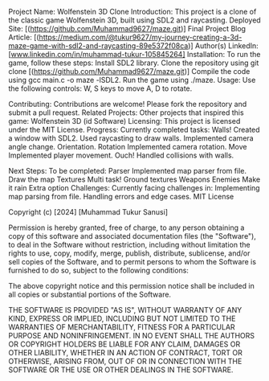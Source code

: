 Project Name: Wolfenstein 3D Clone
Introduction:
This project is a clone of the classic game Wolfenstein 3D, built using SDL2 and raycasting.
Deployed Site: [(https://github.com/Muhammad9627/maze.git)]
Final Project Blog Article: [(https://medium.com/@tukur9627/my-journey-creating-a-3d-maze-game-with-sdl2-and-raycasting-89e5372f08ca)]
Author(s) LinkedIn: [www.linkedin.com/in/muhammad-tukur-105845264]
Installation:
  To run the game, follow these steps:
    Install SDL2 library.
    Clone the repository using git clone [(https://github.com/Muhammad9627/maze.git)]
    Compile the code using gcc main.c -o maze -lSDL2.
    Run the game using ./maze.
Usage:
Use the following controls:
W, S keys to move A, D to rotate.

Contributing:
Contributions are welcome! Please fork the repository and submit a pull request.
Related Projects:
Other projects that inspired this game:
Wolfenstein 3D (id Software)
Licensing:
This project is licensed under the MIT License.
Progress:
  Currently completed tasks:
    Walls!
    Created a window with SDL2.
    Used raycasting to draw walls.
    Implemented camera angle change.
    Orientation.
  Rotation
Implemented camera rotation.
Move
Implemented player movement.
Ouch!
Handled collisions with walls.

Next Steps:
To be completed:
  Parser
  Implemented map parser from file.
  Draw the map
  Textures
  Multi task!
  Ground textures
  Weapons
  Enemies
  Make it rain
  Extra option
Challenges:
  Currently facing challenges in:
  Implementing map parsing from file.
  Handling errors and edge cases.
MIT License

Copyright (c) [2024] [Muhammad Tukur Sanusi]

Permission is hereby granted, free of charge, to any person obtaining a copy
of this software and associated documentation files (the "Software"), to deal
in the Software without restriction, including without limitation the rights
to use, copy, modify, merge, publish, distribute, sublicense, and/or sell
copies of the Software, and to permit persons to whom the Software is
furnished to do so, subject to the following conditions:

The above copyright notice and this permission notice shall be included in all
copies or substantial portions of the Software.

THE SOFTWARE IS PROVIDED "AS IS", WITHOUT WARRANTY OF ANY KIND, EXPRESS OR
IMPLIED, INCLUDING BUT NOT LIMITED TO THE WARRANTIES OF MERCHANTABILITY,
FITNESS FOR A PARTICULAR PURPOSE AND NONINFRINGEMENT. IN NO EVENT SHALL THE
AUTHORS OR COPYRIGHT HOLDERS BE LIABLE FOR ANY CLAIM, DAMAGES OR OTHER
LIABILITY, WHETHER IN AN ACTION OF CONTRACT, TORT OR OTHERWISE, ARISING FROM,
OUT OF OR IN CONNECTION WITH THE SOFTWARE OR THE USE OR OTHER DEALINGS IN THE
SOFTWARE.
